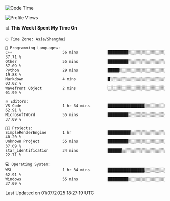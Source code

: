 <!--START_SECTION:waka-->
![Code Time](http://img.shields.io/badge/Code%20Time-3%2C023%20hrs%2033%20mins-blue)

![Profile Views](http://img.shields.io/badge/Profile%20Views-0-blue)

📊 **This Week I Spent My Time On** 

```text
🕑︎ Time Zone: Asia/Shanghai

💬 Programming Languages: 
C++                      56 mins             █████████░░░░░░░░░░░░░░░░   37.71 % 
Other                    55 mins             █████████░░░░░░░░░░░░░░░░   37.09 % 
Python                   29 mins             █████░░░░░░░░░░░░░░░░░░░░   19.88 % 
Markdown                 4 mins              █░░░░░░░░░░░░░░░░░░░░░░░░   03.02 % 
Wavefront Object         2 mins              ░░░░░░░░░░░░░░░░░░░░░░░░░   01.99 % 

🔥 Editors: 
VS Code                  1 hr 34 mins        ████████████████░░░░░░░░░   62.91 % 
MicrosoftWord            55 mins             █████████░░░░░░░░░░░░░░░░   37.09 % 

🐱‍💻 Projects: 
SimpleRenderEngine       1 hr                ██████████░░░░░░░░░░░░░░░   40.20 % 
Unknown Project          55 mins             █████████░░░░░░░░░░░░░░░░   37.09 % 
star_identification      34 mins             ██████░░░░░░░░░░░░░░░░░░░   22.71 % 

💻 Operating System: 
WSL                      1 hr 34 mins        ████████████████░░░░░░░░░   62.91 % 
Windows                  55 mins             █████████░░░░░░░░░░░░░░░░   37.09 % 
```


 Last Updated on 01/07/2025 18:27:19 UTC
<!--END_SECTION:waka-->